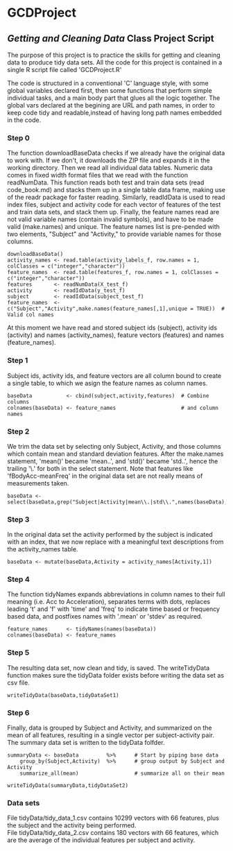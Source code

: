 # GCDProject
## *Getting and Cleaning Data* Class Project Script ##
The purpose of this project is to practice the skills for getting and cleaning data to produce tidy data sets. All the code for this project is contained in a single R script file called 'GCDProject.R'  

The code is structured in a conventional 'C' language style, with some global variables declared first, then some functions that perform simple individual tasks, and a main body part that glues all the logic together. The global vars declared at the begining are URL and path names, in order to keep code tidy and readable,instead of having long path names embedded in the code.  

### Step 0 ###
The function downloadBaseData checks if we already have the original data to work with. If we don't, it downloads the ZIP file and expands it in the working directory. Then we read all individual data tables. Numeric data comes in fixed width format files that we read with the function readNumData. This function reads both test and train data sets (read code_book.md) and stacks them up in a single table data frame, making use of the readr package for faster reading. Similarly, readIdData is used to read index files, subject and activity code for each vector of features of the test and train data sets, and stack them up. Finally, the feature names read are not valid variable names (contain invalid symbols), and have to be made valid (make.names) and unique. The feature names list is pre-pended with two elements, "Subject" and "Activity," to provide variable names for those columns.  
```{r eval=FALSE}
downloadBaseData()  
activity_names <- read.table(activity_labels_f, row.names = 1, colClasses = c("integer","character"))  
feature_names  <- read.table(features_f, row.names = 1, colClasses = c("integer","character"))  
features       <- readNumData(X_test_f)  
activity       <- readIdData(y_test_f)  
subject        <- readIdData(subject_test_f)  
feature_names  <- c("Subject","Activity",make.names(feature_names[,1],unique = TRUE))  # Valid col names  
```
At this moment we have read and stored subject ids (subject), activity ids (activity) and names (activity_names), feature vectors (features) and names (feature_names).
### Step 1 ###
Subject ids, activity ids, and feature vectors are all column bound to create a single table, to which we asign the feature names as column names. 
```{r eval=FALSE}
baseData           <- cbind(subject,activity,features)  # Combine columns  
colnames(baseData) <- feature_names                     # and column names  
```
### Step 2 ###
We trim the data set by selecting only Subject, Activity, and those columns which contain mean and standard deviation features.  After the make.names statement, 'mean()' became 'mean..', and 'std()' became 'std..', hence the trailing '\\.' for both in the select statement. Note that features like 'fBodyAcc-meanFreq' in the original data set are not really means of measurements taken.
```{r eval=FALSE}
baseData <- select(baseData,grep("Subject|Activity|mean\\.|std\\.",names(baseData),value=TRUE))
```
### Step 3 ###
In the original data set the activity performed by the subject is indicated with an index, that we now replace with a meaningful text descriptions from the activity_names table.
```{r eval=FALSE}
baseData <- mutate(baseData,Activity = activity_names[Activity,1])
```
### Step 4 ###
The function tidyNames expands abbreviations in column names to their full meaning (i.e. Acc to Acceleration), separates terms with dots, replaces leading 't' and 'f' with 'time' and 'freq' to indicate time based or frequency based data, and postfixes names with '.mean' or 'stdev' as required.
```{r eval=FALSE}
feature_names      <- tidyNames(names(baseData))
colnames(baseData) <- feature_names
```
### Step 5 ###
The resulting data set, now clean and tidy, is saved. The writeTidyData function makes sure the tidyData folder exists before writing the data set as csv file.
```{r eval=FALSE}
writeTidyData(baseData,tidyDataSet1)

```
### Step 6 ###
Finally, data is grouped by Subject and Activity, and summarized on the mean of all features, resulting in a single vector per subject-activity pair. The summary data set is written to the tidyData folfder.
```{r eval=FALSE}
summaryData <- baseData         %>%      # Start by piping base data
    group_by(Subject,Activity)  %>%      # group output by Subject and Activity
    summarize_all(mean)                  # summarize all on their mean

writeTidyData(summaryData,tidyDataSet2)

```

### Data sets ###
File tidyData/tidy_data_1.csv contains 10299 vectors with 66 features, plus the subject and the activity being performed.  
File tidyData/tidy_data_2.csv contains 180 vectors with 66 features, which are the average of the individual features per subject and activity.


